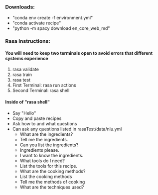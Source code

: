 
### Downloads:
- "conda env create -f environment.yml"
- "conda activate recipe"
- "python -m spacy download en_core_web_md"

### Rasa Instructions:

#### You will need to keep two terminals open to avoid errors that different systems experience
 1. rasa validate
 2. rasa train
 3. rasa test
 4. First Terminal: rasa run actions
 5. Second Terminal: rasa shell

#### Inside of "rasa shell"
- Say "Hello"
- Copy and paste recipes
- Ask how to and what questions
- Can ask any questions listed in rasaTest/data/nlu.yml
    - What are the ingredients?
    - Tell me the ingredients.
    - Can you list the ingredients?
    - Ingredients please.
    - I want to know the ingredients.
    - What tools do I need?
    - List the tools for this recipe.
    - What are the cooking methods?
    - List the cooking methods
    - Tell me the methods of cooking
    - What are the techniques used?